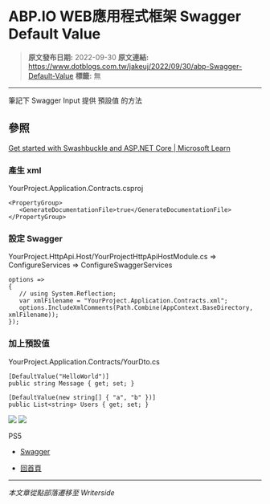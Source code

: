 # ABP.IO WEB應用程式框架 Swagger Default Value

> **原文發布日期:** 2022-09-30
> **原文連結:** https://www.dotblogs.com.tw/jakeuj/2022/09/30/abp-Swagger-Default-Value
> **標籤:** 無

---

筆記下 Swagger Input 提供 預設值 的方法

## 參照

[Get started with Swashbuckle and ASP.NET Core | Microsoft Learn](https://learn.microsoft.com/en-us/aspnet/core/tutorials/getting-started-with-swashbuckle?view=aspnetcore-6.0&tabs=visual-studio-code#xml-comments)

### 產生 xml

YourProject.Application.Contracts.csproj

```
<PropertyGroup>
   <GenerateDocumentationFile>true</GenerateDocumentationFile>
</PropertyGroup>
```

### 設定 Swagger

YourProject.HttpApi.Host/YourProjectHttpApiHostModule.cs => ConfigureServices => ConfigureSwaggerServices

```
options =>
{
   // using System.Reflection;
   var xmlFilename = "YourProject.Application.Contracts.xml";
   options.IncludeXmlComments(Path.Combine(AppContext.BaseDirectory, xmlFilename));
});
```

### 加上預設值

YourProject.Application.Contracts/YourDto.cs

```
[DefaultValue("HelloWorld")]
public string Message { get; set; }

[DefaultValue(new string[] { "a", "b" })]
public List<string> Users { get; set; }
```

![](https://dotblogsfile.blob.core.windows.net/user/jakeuj/3d8e3847-8620-45cf-8a75-bc0f7cf98713/1669104103.png.png)
![](https://card.psnprofiles.com/1/jakeuj.png)

PS5

* [Swagger](/jakeuj/Tags?qq=Swagger)

* [回首頁](/jakeuj)

---

*本文章從點部落遷移至 Writerside*
